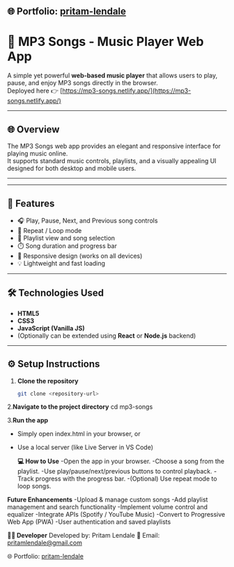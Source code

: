 ## 🌐 Portfolio: [pritam-lendale](https://portfolio-master-pritam.netlify.app/)
# 🎵 MP3 Songs - Music Player Web App

A simple yet powerful **web-based music player** that allows users to play, pause, and enjoy MP3 songs directly in the browser.  
Deployed here 👉 [https://mp3-songs.netlify.app/](https://mp3-songs.netlify.app/)

---

## 🌐 Overview

The MP3 Songs web app provides an elegant and responsive interface for playing music online.  
It supports standard music controls, playlists, and a visually appealing UI designed for both desktop and mobile users.

---


---

## 🚀 Features
- 🎧 Play, Pause, Next, and Previous song controls  
- 🔁 Repeat / Loop mode  
- 🎵 Playlist view and song selection  
- ⏱️ Song duration and progress bar  
- 📱 Responsive design (works on all devices)  
- 💡 Lightweight and fast loading  

---

## 🛠️ Technologies Used
- **HTML5**  
- **CSS3**  
- **JavaScript (Vanilla JS)**  
- (Optionally can be extended using **React** or **Node.js** backend)

---

## ⚙️ Setup Instructions

1. **Clone the repository**
   ```bash
   git clone <repository-url>

2.**Navigate to the project directory**
  cd mp3-songs

3.**Run the app**
 - Simply open index.html in your browser, or
 - Use a local server (like Live Server in VS Code)


   **💻 How to Use**
-Open the app in your browser.
-Choose a song from the playlist.
-Use play/pause/next/previous buttons to control playback.
-Track progress with the progress bar.
-(Optional) Use repeat mode to loop songs.

**Future Enhancements**
-Upload & manage custom songs
-Add playlist management and search functionality
-Implement volume control and equalizer
-Integrate APIs (Spotify / YouTube Music)
-Convert to Progressive Web App (PWA)
-User authentication and saved playlists

 **👨‍💻 Developer**
Developed by: Pritam Lendale
📧 Email: pritamlendale@gmail.com

🌐 Portfolio: [pritam-lendale](https://portfolio-master-pritam.netlify.app/)

